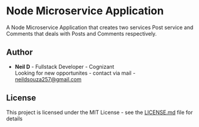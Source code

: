 # Node Microservice Application 

A Node Microservice Application that creates two services Post service and Comments that deals with Posts
and Comments respectively.

## Author

* **Neil D** - Fullstack Developer - Cognizant
<br />Looking for new opportunites - contact via mail - neildsouza257@gmail.com

## License

This project is licensed under the MIT License - see the [LICENSE.md](LICENSE.md) file for details

